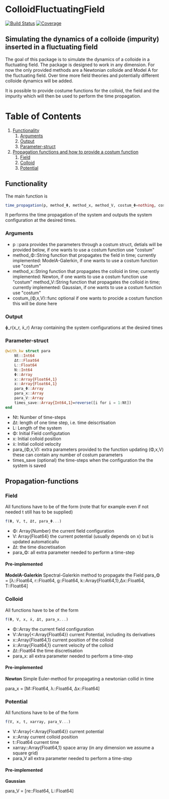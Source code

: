 # ColloidFluctuatingField

[![Build Status](https://github.com/phyjonas/ColloidFluctuatingField.jl/actions/workflows/CI.yml/badge.svg?branch=main)](https://github.com/phyjonas/ColloidFluctuatingField.jl/actions/workflows/CI.yml?query=branch%3Amain)
[![Coverage](https://codecov.io/gh/phyjonas/ColloidFluctuatingField.jl/branch/main/graph/badge.svg)](https://codecov.io/gh/phyjonas/ColloidFluctuatingField.jl)


## Simulating the dynamics of a colloide (impurity) inserted in a fluctuating field

The goal of this package is to simulate the dynamics of a colloide in a fluctuating field. The package is designed to work in any dimension. For now the only provided methods are a Newtonian colloide and Model A for the fluctuating field. Over time more field theories and potentially different colloide dynamics will be added.

It is possible to provide costume functions for the colloid, the field and the impurity which will then be used to perform the time propagation.
# Table of Contents
1. [Functionality](#Functionality)
    1. [Arguments](#Arguments)
    2. [Output](#Output)
    3. [Parameter-struct](#Parameter-struct)
2. [Propagation functions and how to provide a costum function](#Propagation-functions)
    1. [Field](#Field)
    2. [Colloid](#Colloid)
    3. [Potential](#Potential)



## Functionality
The main function is

```julia
time_propagation(p, method_Φ, method_x, method_V, costum_Φ=nothing, costum_x=nothing, costum_V=nothing)
```
It performs the time propagation of the system and outputs the system configuration at the desired times.
### Arguments

- p ::para provides the parameters through a costum struct, detials will be provided below, if one wants to use a costum function use "costum"
- method_Φ::String function that propagates the field in time; currently implemented: ModelA-Galerkin, if one wants to use a costum function use "costum"
- method_x::String function that propagates the colloid in time; currently implemented: Newton, if one wants to use a costum function use "costum" method_V::String function that propagates the colloid in time; currently implemented: Gaussian, if one wants to use a costum function use "costum"
- costum_(Φ,x,V)::func optional if one wants to procide a costum function this will be done here
### Output

ɸ_r(x_r, ẋ_r) Array containing the system configurations at the desired times

### Parameter-struct

```julia
@with_kw struct para
    Nt::Int64
    Δt::Float64
    L::Float64
    N::Int64
    Φ::Array
    x::Array{Float64,1}
    ẋ::Array{Float64,1}
    para_Φ::Array
    para_x::Array
    para_V::Array
    times_save::Array{Int64,1}=reverse([i for i = 1:Nt])
end
```

- Nt: Number of time-steps
- Δt: length of one time step, i.e. time deiscrtisation
- L: Length of the system
- Φ: Initial Field configutation
- x: Initial colloid position
- ẋ: Initial colloid velocity 
- para_(Φ,x,V): extra parameters provided to the function updating (Φ,x,V) these can contain any number of costum parameters
- times_save (optional) the time-steps when the configuration the the system is saved


## Propagation-functions

### Field

All functions have to be of the form (note that for example even if not needed t still has to be supplied)

```Julia
f(Φ, V, t, Δt, para_Φ...)
```
- Φ: Array{Number} the current field configuration
- V: Array{Float64} the current potential (usually depends on x) but is updated automaticallu
- Δt: the time discretisation
- para_Φ: all extra parameter needed to perform a time-step 

#### Pre-implemented

**ModelA-Galerkin**
Spectral-Galerkin method to propagate the Field 
para_Φ = [λ::Float64, r::Float64, g::Float64,  k::Array{Float64,1},Δx::Float64, T::Float64]

### Colloid

All functions have to be of the form 

```Julia
f(Φ, V, x, ẋ, Δt, para_x...)
```
- Φ::Array the current field configuration
- V::Array{<:Array{Float64}} current Potential, including its derivatives
- x::Array{Float64,1} current position of the colloid
- ẋ::Array{Float64,1} current velocity of the colloid
- Δt::Float64 the time discretisation
- para_x: all extra parameter needed to perform a time-step 

#### Pre-implemented
**Newton**
Simple Euler-method for propagating a newtonian collid in time

para_x = [M::Float64, λ::Float64, Δx::Float64]

### Potential

All functions have to be of the form
```Julia
f(V, x, t, xarray, para_V...)
```


- V::Array{<:Array{Float64}} current potential
- x::Array current colloid position
- t::Float64 current time
- xarray::Array{Float64,1} space array (in any dimension we assume a square grid)
- para_V all extra parameter needed to perform a time-step 

#### Pre-implemented
**Gaussian**

para_V = [re::Float64, L::Float64]
